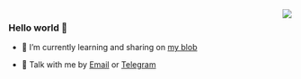 <img align="right" src="https://github-readme-stats.vercel.app/api?username=JasonLin1230&show_icons=true&icon_color=CE1D2D&text_color=718096&bg_color=ffffff&hide_title=true" />

### Hello world 👋

- 🌱 I’m currently learning and sharing on [my blob](https://godu.ink)

- 💬 Talk with me by [Email](mailto:JasonLin1230@163.com) or [Telegram](https://t.me/AboutUU)

<!--
**JasonLin1230/JasonLin1230** is a ✨ _special_ ✨ repository because its `README.md` (this file) appears on your GitHub profile.

Here are some ideas to get you started:

- 🔭 I’m currently working on ...
- 🌱 I’m currently learning ...
- 👯 I’m looking to collaborate on ...
- 🤔 I’m looking for help with ...
- 💬 Ask me about ...
- 📫 How to reach me: ...
- 😄 Pronouns: ...
- ⚡ Fun fact: ...
-->
